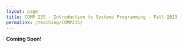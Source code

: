 ```yaml
---
layout: page
title: COMP 235 - Introduction to Systems Programming - Fall 2023
permalink: /teaching/COMP235/
---
```


**Coming Soon!**
